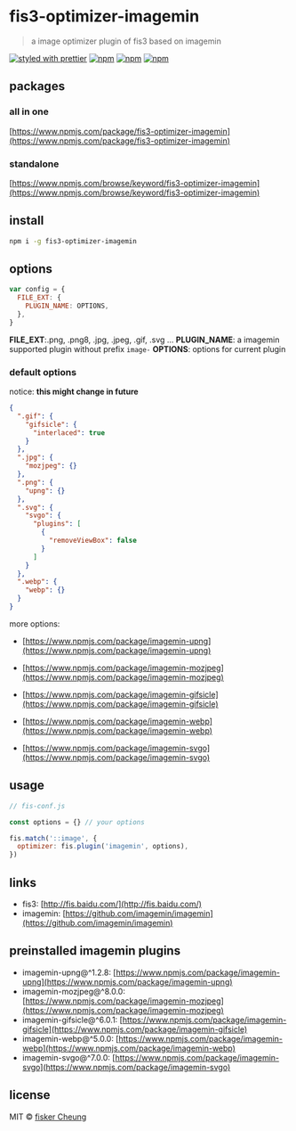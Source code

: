# fis3-optimizer-imagemin

> a image optimizer plugin of fis3 based on imagemin

[![styled with prettier](https://img.shields.io/badge/styled_with-prettier-ff69b4.svg?style=flat-square)](https://github.com/prettier/prettier)
[![npm](https://img.shields.io/npm/v/fis3-optimizer-imagemin.svg?style=flat-square)](https://www.npmjs.com/package/fis3-optimizer-imagemin)
[![npm](https://img.shields.io/npm/dt/fis3-optimizer-imagemin.svg?style=flat-square)](https://www.npmjs.com/package/fis3-optimizer-imagemin)
[![npm](https://img.shields.io/npm/dm/fis3-optimizer-imagemin.svg?style=flat-square)](https://www.npmjs.com/package/fis3-optimizer-imagemin)

## packages

### all in one

[https://www.npmjs.com/package/fis3-optimizer-imagemin](https://www.npmjs.com/package/fis3-optimizer-imagemin)

### standalone

[https://www.npmjs.com/browse/keyword/fis3-optimizer-imagemin](https://www.npmjs.com/browse/keyword/fis3-optimizer-imagemin)

## install

```sh
npm i -g fis3-optimizer-imagemin
```

## options

```js
var config = {
  FILE_EXT: {
    PLUGIN_NAME: OPTIONS,
  },
}
```

**FILE_EXT**:.png, .png8, .jpg, .jpeg, .gif, .svg ...
**PLUGIN_NAME**: a imagemin supported plugin without prefix `image-`
**OPTIONS**: options for current plugin

### default options

notice: **this might change in future**

```json
{
  ".gif": {
    "gifsicle": {
      "interlaced": true
    }
  },
  ".jpg": {
    "mozjpeg": {}
  },
  ".png": {
    "upng": {}
  },
  ".svg": {
    "svgo": {
      "plugins": [
        {
          "removeViewBox": false
        }
      ]
    }
  },
  ".webp": {
    "webp": {}
  }
}
```

more options:

- [https://www.npmjs.com/package/imagemin-upng](https://www.npmjs.com/package/imagemin-upng)

- [https://www.npmjs.com/package/imagemin-mozjpeg](https://www.npmjs.com/package/imagemin-mozjpeg)

- [https://www.npmjs.com/package/imagemin-gifsicle](https://www.npmjs.com/package/imagemin-gifsicle)

- [https://www.npmjs.com/package/imagemin-webp](https://www.npmjs.com/package/imagemin-webp)

- [https://www.npmjs.com/package/imagemin-svgo](https://www.npmjs.com/package/imagemin-svgo)

## usage

```js
// fis-conf.js

const options = {} // your options

fis.match('::image', {
  optimizer: fis.plugin('imagemin', options),
})
```

## links

- fis3: [http://fis.baidu.com/](http://fis.baidu.com/)
- imagemin: [https://github.com/imagemin/imagemin](https://github.com/imagemin/imagemin)

## preinstalled imagemin plugins

- imagemin-upng@^1.2.8: [https://www.npmjs.com/package/imagemin-upng](https://www.npmjs.com/package/imagemin-upng)
- imagemin-mozjpeg@^8.0.0: [https://www.npmjs.com/package/imagemin-mozjpeg](https://www.npmjs.com/package/imagemin-mozjpeg)
- imagemin-gifsicle@^6.0.1: [https://www.npmjs.com/package/imagemin-gifsicle](https://www.npmjs.com/package/imagemin-gifsicle)
- imagemin-webp@^5.0.0: [https://www.npmjs.com/package/imagemin-webp](https://www.npmjs.com/package/imagemin-webp)
- imagemin-svgo@^7.0.0: [https://www.npmjs.com/package/imagemin-svgo](https://www.npmjs.com/package/imagemin-svgo)

## license

MIT © [fisker Cheung](https://www.fiskercheung.com/)
